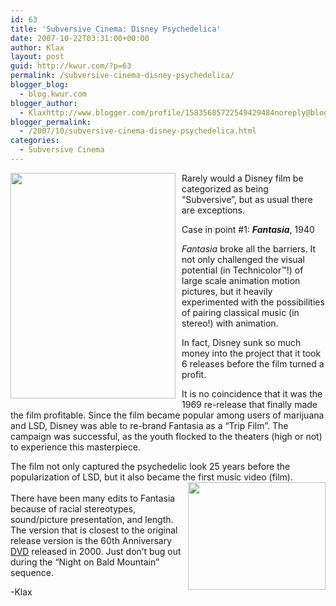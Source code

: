```yaml
---
id: 63
title: 'Subversive Cinema: Disney Psychedelica'
date: 2007-10-22T03:31:00+00:00
author: Klax
layout: post
guid: http://kwur.com/?p=63
permalink: /subversive-cinema-disney-psychedelica/
blogger_blog:
  - blog.kwur.com
blogger_author:
  - Klaxhttp://www.blogger.com/profile/15835685722549429484noreply@blogger.com
blogger_permalink:
  - /2007/10/subversive-cinema-disney-psychedelica.html
categories:
  - Subversive Cinema
---
```

<div class="pf-content">
  <p>
    <a onblur="try {parent.deselectBloggerImageGracefully();} catch(e) {}" href="http://www.kwur.com/blog/uploaded_images/r4009b-720631.jpg"><img style="margin: 0pt 10px 10px 0pt; float: left; cursor: pointer; width: 264px; height: 361px;" src="http://www.kwur.com/blog/uploaded_images/r4009b-720624.jpg" alt="" border="0" /></a>Rarely would a Disney film be categorized as being “Subversive”, but as usual there are exceptions.
  </p>
  
  <p>
    Case in point #1: <span style="font-weight: bold; font-style: italic;">Fantasia</span>, 1940
  </p>
  
  <p>
    <span style="font-style: italic;">Fantasia</span> broke all the barriers. It not only challenged the visual potential (in Technicolor™!) of large scale animation motion pictures, but it heavily experimented with the possibilities of pairing classical music (in stereo!) with animation.
  </p>
  
  <p>
    In fact, Disney sunk so much money into the project that it took 6 releases before the film turned a profit.
  </p>
  
  <p>
    It is no coincidence that it was the 1969 re-release that finally made the film profitable. Since the film became popular among users of marijuana and LSD, Disney was able to re-brand Fantasia as a “Trip Film”. The campaign was successful, as the youth flocked to the theaters (high or not) to experience this masterpiece.
  </p>
  
  <p>
    The film not only captured the psychedelic look 25 years before the popularization of LSD, but it also became the first music video (film).<br /><a onblur="try {parent.deselectBloggerImageGracefully();} catch(e) {}" href="http://www.kwur.com/blog/uploaded_images/Fantasia002-730117.png"><img style="margin: 0pt 0pt 10px 10px; float: right; cursor: pointer; width: 220px; height: 172px;" src="http://www.kwur.com/blog/uploaded_images/Fantasia002-730106.png" alt="" border="0" /></a><br />There have been many edits to Fantasia because of racial stereotypes, sound/picture presentation, and length. The version that is closest to the original release version is the 60th Anniversary <a href="http://www.amazon.com/Fantasia-Special-Anniversary-Leopold-Stokowski/dp/B00003CX9W/ref=pd_bbs_sr_1/104-2489089-5812752?ie=UTF8&s=dvd&qid=1193025357&sr=8-1">DVD</a> released in 2000. Just don’t bug out during the “Night on Bald Mountain” sequence.
  </p>
  
  <p>
    -Klax
  </p>
</div>